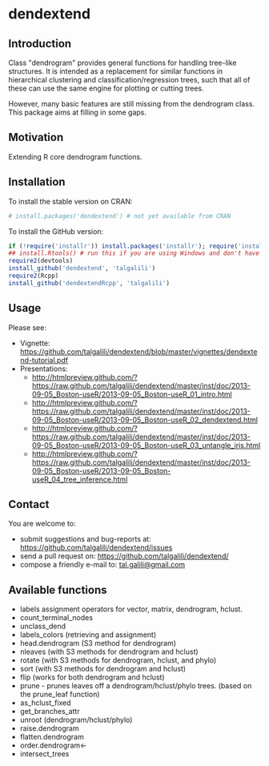 # dendextend

## Introduction

Class "dendrogram" provides general functions for handling tree-like structures. It is intended as a replacement for similar functions in hierarchical clustering and classification/regression trees, such that all of these can use the same engine for plotting or cutting trees.

However, many basic features are still missing from the dendrogram class.  This package aims at filling in some gaps.


## Motivation

Extending R core dendrogram functions.

## Installation

To install the stable version on CRAN:

```r
# install.packages('dendextend') # not yet available from CRAN
```

To install the GitHub version:

```r
if (!require('installr')) install.packages('installr'); require('installr')
## install.Rtools() # run this if you are using Windows and don't have Rtools
require2(devtools)
install_github('dendextend', 'talgalili')
require2(Rcpp)
install_github('dendextendRcpp', 'talgalili')
```

## Usage

Please see:
- Vignette: https://github.com/talgalili/dendextend/blob/master/vignettes/dendextend-tutorial.pdf
- Presentations: 
   - http://htmlpreview.github.com/?https://raw.github.com/talgalili/dendextend/master/inst/doc/2013-09-05_Boston-useR/2013-09-05_Boston-useR_01_intro.html
   - http://htmlpreview.github.com/?https://raw.github.com/talgalili/dendextend/master/inst/doc/2013-09-05_Boston-useR/2013-09-05_Boston-useR_02_dendextend.html
   - http://htmlpreview.github.com/?https://raw.github.com/talgalili/dendextend/master/inst/doc/2013-09-05_Boston-useR/2013-09-05_Boston-useR_03_untangle_iris.html
   - http://htmlpreview.github.com/?https://raw.github.com/talgalili/dendextend/master/inst/doc/2013-09-05_Boston-useR/2013-09-05_Boston-useR_04_tree_inference.html

## Contact

You are welcome to:
* submit suggestions and bug-reports at: <https://github.com/talgalili/dendextend/issues>
* send a pull request on: <https://github.com/talgalili/dendextend/>
* compose a friendly e-mail to: <tal.galili@gmail.com>


## Available functions

* labels assignment operators for vector, matrix, dendrogram, hclust.
* count_terminal_nodes
* unclass_dend
* labels_colors (retrieving and assignment)
* head.dendrogram (S3 method for dendrogram)
* nleaves (with S3 methods for dendrogram and hclust)
* rotate (with S3 methods for dendrogram, hclust, and phylo)
* sort (with S3 methods for dendrogram and hclust)
* flip (works for both dendrogram and hclust)
* prune - prunes leaves off a dendrogram/hclust/phylo trees. (based on the prune_leaf function)
* as_hclust_fixed
* get_branches_attr
* unroot (dendrogram/hclust/phylo)
* raise.dendrogram
* flatten.dendrogram
* order.dendrogram<-
* intersect_trees